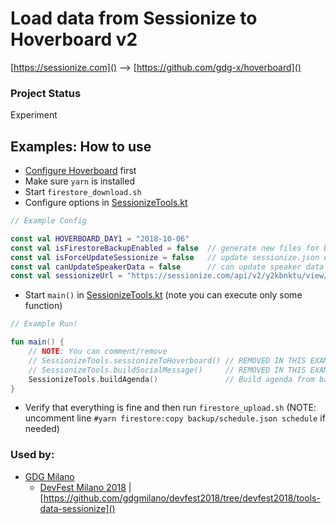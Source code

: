 # Load data from Sessionize to Hoverboard v2
[https://sessionize.com]() --> [https://github.com/gdg-x/hoverboard]()

### Project Status
Experiment

## Examples: How to use

- [Configure Hoverboard](https://github.com/gdg-x/hoverboard/blob/master/docs/tutorials/set-up.md) first
- Make sure `yarn` is installed
- Start `firestore_download.sh`
- Configure options in [SessionizeTools.kt](src/main/kotlin/SessionizeTools.kt)

```kotlin
// Example Config

const val HOVERBOARD_DAY1 = "2018-10-06"
const val isFirestoreBackupEnabled = false  // generate new files for backup
const val isForceUpdateSessionize = false   // update sessionize.json every launch?
const val canUpdateSpeakerData = false      // can update speaker data (es: new bio)
const val sessionizeUrl = "https://sessionize.com/api/v2/y2kbnktu/view/all"
```

- Start `main()` in [SessionizeTools.kt](src/main/kotlin/SessionizeTools.kt) (note you can execute only some function)

```kotlin
// Example Run!

fun main() {
    // NOTE: You can comment/remove
    // SessionizeTools.sessionizeToHoverboard() // REMOVED IN THIS EXAMPLE!
    // SessionizeTools.buildSocialMessage()     // REMOVED IN THIS EXAMPLE!
    SessionizeTools.buildAgenda()               // Build agenda from backup folder!
}
```

- Verify that everything is fine and then run `firestore_upload.sh` (NOTE: uncomment line `#yarn firestore:copy backup/schedule.json schedule` if needed)


### Used by:
- [GDG Milano](https://www.meetup.com/it-IT/GDG-Milano/)
   - [DevFest Milano 2018](https://devfest2018.gdgmilano.it/) | [https://github.com/gdgmilano/devfest2018/tree/devfest2018/tools-data-sessionize]()
